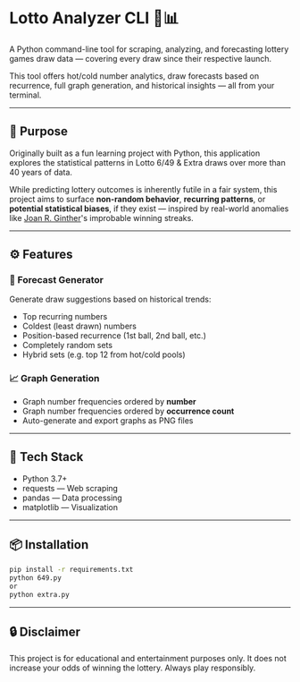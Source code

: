 # Lotto Analyzer CLI 🎰📊

A Python command-line tool for scraping, analyzing, and forecasting lottery games draw data — covering every draw since their respective launch.

This tool offers hot/cold number analytics, draw forecasts based on recurrence, full graph generation, and historical insights — all from your terminal.

---

## 🎯 Purpose

Originally built as a fun learning project with Python, this application explores the statistical patterns in Lotto 6/49 & Extra draws over more than 40 years of data.

While predicting lottery outcomes is inherently futile in a fair system, this project aims to surface **non-random behavior**, **recurring patterns**, or **potential statistical biases**, if they exist — inspired by real-world anomalies like [Joan R. Ginther](https://en.wikipedia.org/wiki/Joan_R._Ginther)'s improbable winning streaks.

---

## ⚙️ Features

### 🔢 Forecast Generator
Generate draw suggestions based on historical trends:
- Top recurring numbers
- Coldest (least drawn) numbers
- Position-based recurrence (1st ball, 2nd ball, etc.)
- Completely random sets
- Hybrid sets (e.g. top 12 from hot/cold pools)

### 📈 Graph Generation
- Graph number frequencies ordered by **number**
- Graph number frequencies ordered by **occurrence count**
- Auto-generate and export graphs as PNG files

---

## 🧰 Tech Stack
- Python 3.7+
- requests — Web scraping
- pandas — Data processing
- matplotlib — Visualization

---

## 📦 Installation
```bash
pip install -r requirements.txt
python 649.py
or
python extra.py
```

---

## 🔒 Disclaimer
This project is for educational and entertainment purposes only.
It does not increase your odds of winning the lottery. Always play responsibly.
